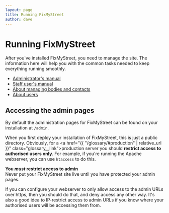 ```yaml
---
layout: page
title: Running FixMyStreet
author: dave
---
```


# Running FixMyStreet

<p class="lead">After you've installed FixMyStreet, you need to manage the
site. The information here will help you with the common tasks needed to keep
everything running smoothly. </p>

<div class="row-fluid">
<div class="span6">
<ul class="nav nav-pills nav-stacked">
<li><a href="admin_manual/">Administrator's manual</a></li>
<li><a href="staff/">Staff user's manual</a></li>
<li><a href="bodies_and_contacts">About managing bodies and contacts</a></li>
<li><a href="users">About users</a></li>
</ul>
</div>
</div>

## Accessing the admin pages

By default the administration pages for FixMyStreet can be found on your
installation at `/admin`.

When you first deploy your installation of FixMyStreet, this is just a public
directory. Obviously, for a
<a href="{{ "/glossary/#production" | relative_url }}" class="glossary__link">production</a>
server you should **restrict access to
authorised users only**. For example, if you're running the Apache webserver,
you can use `htaccess` to do this.

<div class="attention-box warning">
  <p><strong>You <em>must</em> restrict access to admin</strong>
    <br>
    Never put your FixMyStreet site live until you have protected
    your admin pages.
  </p>
</div>

If you can configure your webserver to only allow access to the admin URLs over https, then you should do that, and deny access any other way. It's also a good idea to IP-restrict access to admin URLs if you know where your authorised users will be accessing them from.
